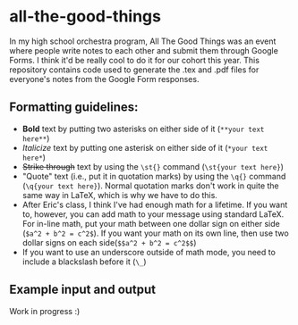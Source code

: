 # all-the-good-things

In my high school orchestra program, All The Good Things was an event where people write notes to each other and submit them through Google Forms. I think it'd be really cool to do it for our cohort this year. This repository contains code used to generate the .tex and .pdf files for everyone's notes from the Google Form responses.

## Formatting guidelines:

- **Bold** text by putting two asterisks on either side of it (`**your text here**`)
- *Italicize* text by putting one asterisk on either side of it (`*your text here*`)
- ~~Strike through~~ text by using the `\st{}` command (`\st{your text here}`)
- "Quote" text (i.e., put it in quotation marks) by using the `\q{}` command (`\q{your text here}`). Normal quotation marks don't work in quite the same way in LaTeX, which is why we have to do this.
- After Eric's class, I think I've had enough math for a lifetime. If you want to, however, you can add math to your message using standard LaTeX. For in-line math, put your math between one dollar sign on either side (`$a^2 + b^2 = c^2$`). If you want your math on its own line, then use two dollar signs on each side(`$$a^2 + b^2 = c^2$$`)
- If you want to use an underscore outside of math mode, you need to include a blackslash before it (`\_`)

## Example input and output
Work in progress :)
